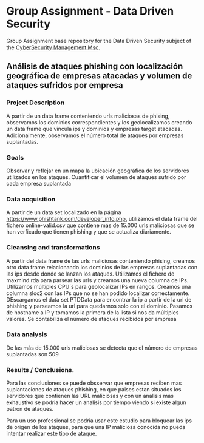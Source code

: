 # Group Assignment - Data Driven Security

Group Assignment base repository for the Data Driven Security subject of the [CyberSecurity Management Msc](https://www.talent.upc.edu/ing/professionals/presentacio/codi/221101/cybersecurity-management/).

## Análisis de ataques phishing con localización geográfica de empresas atacadas y volumen de ataques sufridos por empresa

### Project Description

A partir de un data frame conteniendo urls maliciosas de phising, observamos los dominios correspondientes y los geolocalizamos creando un data frame que vincula ips y dominios y empresas target atacadas.
Adicionalmente, observamos el número total de ataques por empresas suplantadas.


### Goals

Observar y reflejar en un mapa la ubicación geográfica de los servidores utilizados en los ataques.
Cuantificar el volumen de ataques sufrido por cada empresa suplantada

### Data acquisition

A partir de un data set localizado en la página https://www.phishtank.com/developer_info.php, utilizamos el data frame del fichero online-valid.csv que contiene más de 15.000 urls maliciosas que se han verficado que tienen phishing y que se actualiza diariamente.

### Cleansing and transformations

A partir del data frame de las urls maliciosas conteniendo phising, creamos otro data frame relacionando los dominios  de las empresas suplantadas con las ips desde donde se lanzan los ataques. Utilizamos el fichero de maxmind.rda para parsear las urls y creamos una nueva columna de IPs.
Utilizamos múltiples CPU´s para geolocalizar IPs en rangos. Creamos una columna sloc2 con las IPs que no se han podido localizar correctamente.
DEscargamos el data set PTDData para encontrar la ip a partir de la url de phishing y parseamos la url para quedarnos solo con el dominio. Pasamos de hostname a IP y tomamos la primera de la lista si nos da múltiples valores.
Se contabiliza el número de ataques recibidos por empresa

### Data analysis

De las más de 15.000 urls maliciosas se detecta que el número de empresas suplantadas son 509

### Results / Conclusions.

Para las conclusiones se puede obsservar que empresas reciben mas suplantaciones de ataques phishing, en que paises estan situados los servidores que contienen las URL maliciosas y con un analisis mas exhaustivo se podria hacer un analisis por tiempo viendo si existe algun patron de ataques.

Para un uso professional se podria usar este estudio para bloquear las ips de origen de los ataques, para que una IP maliciosa conocida no pueda intentar realizar este tipo de ataque.
